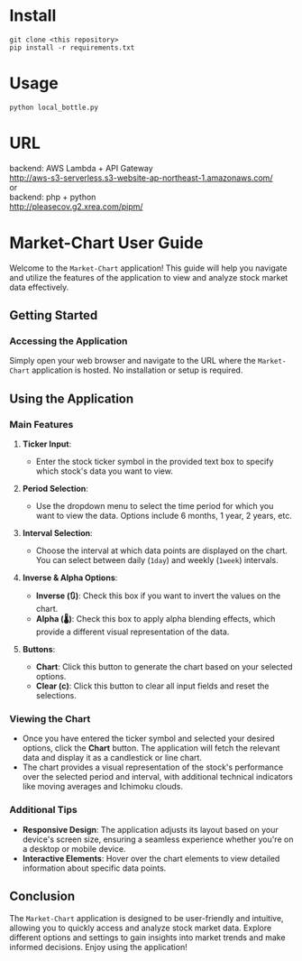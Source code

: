 # Install
```
git clone <this repository>
pip install -r requirements.txt
```
# Usage
`python local_bottle.py`
# URL
backend: AWS Lambda + API Gateway  
http://aws-s3-serverless.s3-website-ap-northeast-1.amazonaws.com/  
or  
backend: php + python  
http://pleasecov.g2.xrea.com/pipm/  

# Market-Chart User Guide

Welcome to the `Market-Chart` application! This guide will help you navigate and utilize the features of the application to view and analyze stock market data effectively.

## Getting Started

### Accessing the Application
Simply open your web browser and navigate to the URL where the `Market-Chart` application is hosted. No installation or setup is required.

## Using the Application

### Main Features

1. **Ticker Input**: 
   - Enter the stock ticker symbol in the provided text box to specify which stock's data you want to view.

2. **Period Selection**:
   - Use the dropdown menu to select the time period for which you want to view the data. Options include 6 months, 1 year, 2 years, etc.

3. **Interval Selection**:
   - Choose the interval at which data points are displayed on the chart. You can select between daily (`1day`) and weekly (`1week`) intervals.

4. **Inverse & Alpha Options**:
   - **Inverse (🔃)**: Check this box if you want to invert the values on the chart.
   - **Alpha (🌡)**: Check this box to apply alpha blending effects, which provide a different visual representation of the data.

5. **Buttons**:
   - **Chart**: Click this button to generate the chart based on your selected options.
   - **Clear (c)**: Click this button to clear all input fields and reset the selections.

### Viewing the Chart

- Once you have entered the ticker symbol and selected your desired options, click the **Chart** button. The application will fetch the relevant data and display it as a candlestick or line chart.
- The chart provides a visual representation of the stock's performance over the selected period and interval, with additional technical indicators like moving averages and Ichimoku clouds.

### Additional Tips

- **Responsive Design**: The application adjusts its layout based on your device's screen size, ensuring a seamless experience whether you're on a desktop or mobile device.
- **Interactive Elements**: Hover over the chart elements to view detailed information about specific data points.

## Conclusion

The `Market-Chart` application is designed to be user-friendly and intuitive, allowing you to quickly access and analyze stock market data. Explore different options and settings to gain insights into market trends and make informed decisions. Enjoy using the application!
